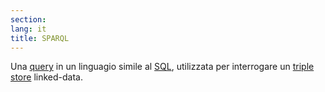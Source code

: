 ```yaml
---
section: 
lang: it
title: SPARQL
---
```


Una [query](/glossary/it/query/) in un linguagio simile al [SQL](/glossary/en/sql/), utilizzata per interrogare un [triple store](/glossary/it/triple-store/) linked-data.
